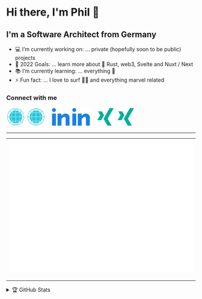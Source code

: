 # Hi there, I'm Phil 🤙

## I'm a Software Architect from Germany

- 💻 I’m currently working on: ... private (hopefully soon to be public) projects
- 🥅 2022 Goals: ... learn more about 🦀 Rust, web3, Svelte and Nuxt / Next
- 📚 I’m currently learning: ... everything 🤣
- ⚡ Fun fact: ... I love to surf 🏄‍♂️ and everything marvel related

### Connect with me

[![website](./img/globe-light.svg)](https://www.digitalnativesolutions.de#gh-light-mode-only)
[![website](./img/globe-dark.svg)](https://www.digitalnativesolutions.de#gh-dark-mode-only)
&nbsp;&nbsp;
[![linkedin](./img/linkedin-light.svg)](https://de.linkedin.com/in/phils91#gh-light-mode-only)
[![linkedin](./img/linkedin-dark.svg)](https://de.linkedin.com/in/phils91#gh-dark-mode-only)
&nbsp;&nbsp;
[![xing](./img/xing-light.svg)](https://www.xing.com/profile/Philip_Schneider14#gh-light-mode-only)
[![xing](./img/xing-dark.svg)](https://www.xing.com/profile/Philip_Schneider14#gh-dark-mode-only)

---

<table>
  <tr>
    <td colspan="2" align="center">
      <img src="assets/metrics.plugin.activity.svg" alt="Recent activity"></img>
      <img width="900" height="1" alt="">
    </td>
  </tr>
</table>

<details>

  <summary>🏆 GitHub Stats</summary>
  <div align="center">
    <section>
      <a href="https://github.com/anuraghazra/github-readme-stats">
      <img width="375" src="https://github-readme-stats.vercel.app/api?username=Phil91&count_private=true&show_icons=true&theme=tokyonight">
      </a>
      &nbsp; &nbsp;
      <a href="https://github.com/DenverCoder1/github-readme-streak-stats">
      <img width="375" src="https://streak-stats.demolab.com/?user=Phil91&theme=tokyonight">
      </a>
    </section>
    <div>&nbsp;</div>
    <section>
      <table>
        <tr>
          <td colspan="2" align="center">
            <br>
            <a href="https://github.com/Phil91"><img align="center" width="420" src="assets/base.svg" alt="Base" /></a><br>
            <img src="./.empty-path/to-fix-table-on-mobile.gif" width="360">
          </td>
          <!-- <td>
            <sub><em>Default Analysis - Profile Repositories</em></sub><br>
            <a href="https://github.com/Phil91"><img align="center" width="420" src="assets/langs-all.svg" alt="All Commits Analysis"></a><br>
            <br>
            <sub><em>Indepth Analysis - Public Commits (Category: "Programming")</em></sub><br>
            <a href="https://github.com/Phil91"><img align="center" width="420" src="assets/langs-indepth-programming.svg" alt="Programming Category Analysis"></a><br>
            <br>
            <sub><em>Default Analysis - Recent Commits (30 Days)</em></sub><br>
            <a href="https://github.com/Phil91"><img align="center" width="420" src="assets/langs-recent.svg" alt="Recent Analysis"></a><br>
            <a href="https://github.com/Phil91"><img src="/.github/readme/imgs/features_embed.gif" width="360"></a>
          </td> -->
        </tr>
        <tr>
          <td colspan="2" align="right">
            <sub>
            <sup>Profile Analysis & Language Activity. Generated with <a href="https://github.com/lowlighter/metrics">lowlighter/metrics</a></sup>
            </sub>
          </td>
        </tr>
      </table>
    </section>
    <footer><img src="https://capsule-render.vercel.app/api?type=waving&color=gradient&height=110&section=footer&animation=twinkling" /></footer>
  </div>
</details>

[website]: https://www.digitalnativesolutions.de
[linkedin]: https://de.linkedin.com/in/phils91
[xing]: https://www.xing.com/profile/Philip_Schneider14
[ms]: https://docs.microsoft.com/de-de/aspnet/core/?view=aspnetcore-6.0
[sass]: https://sass-lang.com/
[tailwind]: https://tailwindcss.com/
[react]: https://reactjs.org/
[rider]: https://www.jetbrains.com/rider/
[docker]: https://www.docker.com/
[postgresql]: https://www.postgresql.org/
[serverless]: https://www.serverless.com/
[vscode]: https://code.visualstudio.com/
[gatsby]: https://www.gatsbyjs.com/
[graphql]: https://graphql.org/
[nodejs]: https://nodejs.org/
[github]: https://github.com/
[git]: https://git-scm.com/
[typescript]: https://www.typescriptlang.org/
[redis]: https://redis.io/
[azure]: https://azure.com/
